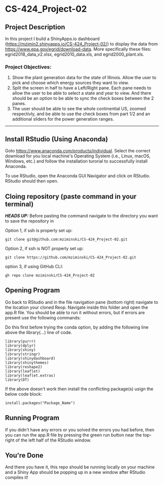 # CS-424_Project-02

## Project Description

In this project I build a ShinyApps.io dashboard (https://mzimin2.shinyapps.io/CS-424_Project-02/) to display the data from https://www.epa.gov/egrid/download-data. More specifically these files: egrid2018_data_v2.xlsx, egrid2010_data.xls, and egrid2000_plant.xls.

### Project Objectives:
1) Show the plant generation data for the state of Illinois. Allow the user to pick and choose which energy sources they want to view.
2) Split the screen in half to have a Left/Right pane. Each pane needs to allow the user to be able to select a state and year to view. And there should be an option to be able to sync the check boxes between the 2 panes.
3) The user should be able to see the whole continential US, zoomed respectivly, and be able to use the check boxes from part 1/2 and an additional sliders for the power generation ranges.

---

## Install RStudio (Using Anaconda)

Goto https://www.anaconda.com/products/individual. Select the correct download for you local machine's Operating System (i.e., Linux, macOS, Windows, etc.) and follow the installation turorial to successfully install Anaconda.

To use RStudio, open the Anaconda GUI Navigator and click on RStudio. RStudio should then open.

## Cloing repository (paste command in your terminal)

***HEADS UP:*** Before pasting the command navigate to the directory you want to save the repository in

Option 1, if ssh is properly set up:
```
git clone git@github.com:mziminski/CS-424_Project-02.git
```
Option 2, if ssh is NOT properly set up:
```
git clone https://github.com/mziminski/CS-424_Project-02.git
```
option 3, if using GitHub CLI:
```
gh repo clone mziminski/CS-424_Project-02
```

## Opening Program

Go back to RStudio and in the file navigation pane (bottom right) navigate to the location your cloned Reop. Navigate inside this folder and open the app.R file. You should be able to run it without errors, but if errors are present use the following commands:

Do this first before trying the conda option, by adding the following line above the library(...) line of code.
```
library(purrr)
library(dplyr)
library(shiny)
library(stringr)
library(shinydashboard)
library(shinythemes)
library(reshape2)
library(leaflet)
library(leaflet.extras)
library(DT)
```

If the above doesn't work then install the conflicting package(s) usign the below code block:

```
install.packages("Package_Name")
```

## Running Program

If you didn't have any errors or you solved the errors you had before, then you can run the app.R file by pressing the green run button near the top-right of the left half of the RStudio window.

## You're Done
And there you have it, this repo should be running locally on your machine and a Shiny App should be popping up in a new window after RStudio compiles it!




